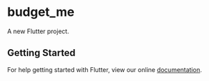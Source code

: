 # budget_me

A new Flutter project.

## Getting Started

For help getting started with Flutter, view our online
[documentation](https://flutter.io/).

